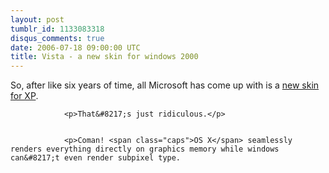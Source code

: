 ```yaml
---
layout: post
tumblr_id: 1133083318
disqus_comments: true
date: 2006-07-18 09:00:00 UTC
title: Vista - a new skin for windows 2000
---
```


So, after like six years of time, all Microsoft has come up with is a <a href="http://bink.nu/photos/news_article_images/category1022/picture13552.aspx">new skin for XP</a>.</p>


				<p>That&#8217;s just ridiculous.</p>


				<p>Coman! <span class="caps">OS X</span> seamlessly renders everything directly on graphics memory while windows can&#8217;t even render subpixel type.

